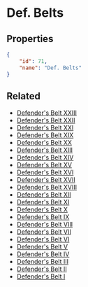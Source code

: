 # Def. Belts

<no description available>

## Properties

```json
{
    "id": 71,
    "name": "Def. Belts"
}
```

## Related

- [Defender's Belt XXIII](../items/18453-defender-s-belt-xxiii.md)
- [Defender's Belt XXII](../items/18447-defender-s-belt-xxii.md)
- [Defender's Belt XXI](../items/18441-defender-s-belt-xxi.md)
- [Defender's Belt XIX](../items/14979-defender-s-belt-xix.md)
- [Defender's Belt XX](../items/14981-defender-s-belt-xx.md)
- [Defender's Belt XIII](../items/10062-defender-s-belt-xiii.md)
- [Defender's Belt XIV](../items/12055-defender-s-belt-xiv.md)
- [Defender's Belt XV](../items/12056-defender-s-belt-xv.md)
- [Defender's Belt XVI](../items/12057-defender-s-belt-xvi.md)
- [Defender's Belt XVII](../items/12058-defender-s-belt-xvii.md)
- [Defender's Belt XVIII](../items/12059-defender-s-belt-xviii.md)
- [Defender's Belt XII](../items/7136-defender-s-belt-xii.md)
- [Defender's Belt XI](../items/6465-defender-s-belt-xi.md)
- [Defender's Belt X](../items/6463-defender-s-belt-x.md)
- [Defender's Belt IX](../items/6067-defender-s-belt-ix.md)
- [Defender's Belt VIII](../items/5542-defender-s-belt-viii.md)
- [Defender's Belt VII](../items/5540-defender-s-belt-vii.md)
- [Defender's Belt VI](../items/4604-defender-s-belt-vi.md)
- [Defender's Belt V](../items/4602-defender-s-belt-v.md)
- [Defender's Belt IV](../items/4170-defender-s-belt-iv.md)
- [Defender's Belt III](../items/4169-defender-s-belt-iii.md)
- [Defender's Belt II](../items/4166-defender-s-belt-ii.md)
- [Defender's Belt I](../items/4164-defender-s-belt-i.md)

